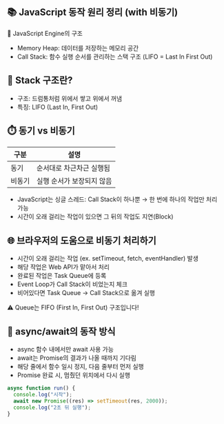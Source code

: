 ## 📚 JavaScript 동작 원리 정리 (with 비동기)
🔧 JavaScript Engine의 구조
- Memory Heap: 데이터를 저장하는 메모리 공간
- Call Stack: 함수 실행 순서를 관리하는 스택 구조 (LIFO = Last In First Out)

## 📌 Stack 구조란?
- 구조: 드럼통처럼 위에서 쌓고 위에서 꺼냄
- 특징: LIFO (Last In, First Out)

## ⏱️ 동기 vs 비동기
| 구분   | 설명                        |
|--------|-----------------------------|
| 동기   | 순서대로 차근차근 실행됨    |
| 비동기 | 실행 순서가 보장되지 않음   |
- JavaScript는 싱글 스레드: Call Stack이 하나뿐 → 한 번에 하나의 작업만 처리 가능
- 시간이 오래 걸리는 작업이 있으면 그 뒤의 작업도 지연(Block)

## 🌐 브라우저의 도움으로 비동기 처리하기
- 시간이 오래 걸리는 작업 (ex. setTimeout, fetch, eventHandler) 발생
- 해당 작업은 Web API가 맡아서 처리
- 완료된 작업은 Task Queue에 등록
- Event Loop가 Call Stack이 비었는지 체크
- 비어있다면 Task Queue → Call Stack으로 옮겨 실행

⚠️ Queue는 FIFO (First In, First Out) 구조입니다!


## 🔄 async/await의 동작 방식
- async 함수 내에서만 await 사용 가능
- await는 Promise의 결과가 나올 때까지 기다림
- 해당 줄에서 함수 일시 정지, 다음 줄부터 먼저 실행
- Promise 완료 시, 멈췄던 위치에서 다시 실행

```jsx
async function run() {
  console.log("시작");
  await new Promise((res) => setTimeout(res, 2000));
  console.log("2초 뒤 실행");
}
```
